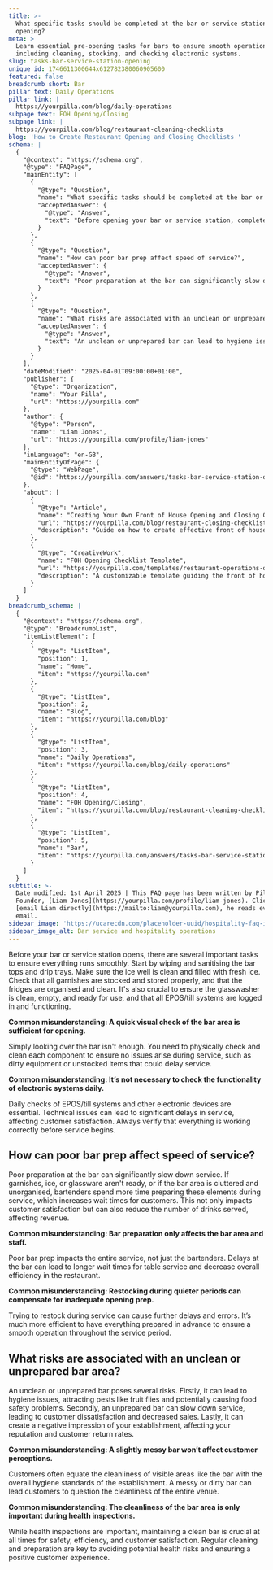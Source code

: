 ```yaml
---
title: >-
  What specific tasks should be completed at the bar or service station before
  opening?
meta: >
  Learn essential pre-opening tasks for bars to ensure smooth operations,
  including cleaning, stocking, and checking electronic systems.
slug: tasks-bar-service-station-opening
unique id: 1746611300644x612782380060905600
featured: false
breadcrumb short: Bar
pillar text: Daily Operations
pillar link: |
  https://yourpilla.com/blog/daily-operations
subpage text: FOH Opening/Closing
subpage link: |
  https://yourpilla.com/blog/restaurant-cleaning-checklists
blog: 'How to Create Restaurant Opening and Closing Checklists '
schema: |
  {
    "@context": "https://schema.org",
    "@type": "FAQPage",
    "mainEntity": [
      {
        "@type": "Question",
        "name": "What specific tasks should be completed at the bar or service station before opening?",
        "acceptedAnswer": {
          "@type": "Answer",
          "text": "Before opening your bar or service station, complete the following tasks to ensure smooth operation: Wipe and sanitise the bar tops and drip trays. Make sure the ice well is clean and filled with fresh ice. Stock and store all garnishes properly, and organise and clean the fridges. Ensure the glasswasher is clean, empty, and ready for use. Check that all EPOS/till systems are logged in and functioning."
        }
      },
      {
        "@type": "Question",
        "name": "How can poor bar prep affect speed of service?",
        "acceptedAnswer": {
          "@type": "Answer",
          "text": "Poor preparation at the bar can significantly slow down service, increase wait times for customers, and reduce the number of drinks served. This negatively impacts customer satisfaction and potentially decreases the establishment's revenue. Poorly prepared bars also result in increased work for bartenders during service to compensate for missing or unprepared items."
        }
      },
      {
        "@type": "Question",
        "name": "What risks are associated with an unclean or unprepared bar area?",
        "acceptedAnswer": {
          "@type": "Answer",
          "text": "An unclean or unprepared bar can lead to hygiene issues, increased risk of attracting pests like fruit flies, and potential food safety problems. It also risks slowing down service, leading to customer dissatisfaction, impacting revenue and the establishment's overall reputation."
        }
      }
    ],
    "dateModified": "2025-04-01T09:00:00+01:00",
    "publisher": {
      "@type": "Organization",
      "name": "Your Pilla",
      "url": "https://yourpilla.com"
    },
    "author": {
      "@type": "Person",
      "name": "Liam Jones",
      "url": "https://yourpilla.com/profile/liam-jones"
    },
    "inLanguage": "en-GB",
    "mainEntityOfPage": {
      "@type": "WebPage",
      "@id": "https://yourpilla.com/answers/tasks-bar-service-station-opening"
    },
    "about": [
      {
        "@type": "Article",
        "name": "Creating Your Own Front of House Opening and Closing Checklists",
        "url": "https://yourpilla.com/blog/restaurant-closing-checklist",
        "description": "Guide on how to create effective front of house opening and closing checklists to enhance service efficiency."
      },
      {
        "@type": "CreativeWork",
        "name": "FOH Opening Checklist Template",
        "url": "https://yourpilla.com/templates/restaurant-operations-opening-checklist",
        "description": "A customizable template guiding the front of house staff on critical tasks to complete at opening to ensure operational efficiency."
      }
    ]
  }
breadcrumb_schema: |
  {
    "@context": "https://schema.org",
    "@type": "BreadcrumbList",
    "itemListElement": [
      {
        "@type": "ListItem",
        "position": 1,
        "name": "Home",
        "item": "https://yourpilla.com"
      },
      {
        "@type": "ListItem",
        "position": 2,
        "name": "Blog",
        "item": "https://yourpilla.com/blog"
      },
      {
        "@type": "ListItem",
        "position": 3,
        "name": "Daily Operations",
        "item": "https://yourpilla.com/blog/daily-operations"
      },
      {
        "@type": "ListItem",
        "position": 4,
        "name": "FOH Opening/Closing",
        "item": "https://yourpilla.com/blog/restaurant-cleaning-checklists"
      },
      {
        "@type": "ListItem",
        "position": 5,
        "name": "Bar",
        "item": "https://yourpilla.com/answers/tasks-bar-service-station-opening"
      }
    ]
  }
subtitle: >-
  Date modified: 1st April 2025 | This FAQ page has been written by Pilla
  Founder, [Liam Jones](https://yourpilla.com/profile/liam-jones). Click to
  [email Liam directly](https://mailto:liam@yourpilla.com), he reads every
  email.
sidebar_image: 'https://ucarecdn.com/placeholder-uuid/hospitality-faq-image.jpg'
sidebar_image_alt: Bar service and hospitality operations
---
```

Before your bar or service station opens, there are several important tasks to ensure everything runs smoothly. Start by wiping and sanitising the bar tops and drip trays. Make sure the ice well is clean and filled with fresh ice. Check that all garnishes are stocked and stored properly, and that the fridges are organised and clean. It's also crucial to ensure the glasswasher is clean, empty, and ready for use, and that all EPOS/till systems are logged in and functioning.

**Common misunderstanding: A quick visual check of the bar area is sufficient for opening.**

Simply looking over the bar isn't enough. You need to physically check and clean each component to ensure no issues arise during service, such as dirty equipment or unstocked items that could delay service.

**Common misunderstanding: It’s not necessary to check the functionality of electronic systems daily.**

Daily checks of EPOS/till systems and other electronic devices are essential. Technical issues can lead to significant delays in service, affecting customer satisfaction. Always verify that everything is working correctly before service begins.

## How can poor bar prep affect speed of service?

Poor preparation at the bar can significantly slow down service. If garnishes, ice, or glassware aren't ready, or if the bar area is cluttered and unorganised, bartenders spend more time preparing these elements during service, which increases wait times for customers. This not only impacts customer satisfaction but can also reduce the number of drinks served, affecting revenue.

**Common misunderstanding: Bar preparation only affects the bar area and staff.**

Poor bar prep impacts the entire service, not just the bartenders. Delays at the bar can lead to longer wait times for table service and decrease overall efficiency in the restaurant.

**Common misunderstanding: Restocking during quieter periods can compensate for inadequate opening prep.**

Trying to restock during service can cause further delays and errors. It’s much more efficient to have everything prepared in advance to ensure a smooth operation throughout the service period.

## What risks are associated with an unclean or unprepared bar area?

An unclean or unprepared bar poses several risks. Firstly, it can lead to hygiene issues, attracting pests like fruit flies and potentially causing food safety problems. Secondly, an unprepared bar can slow down service, leading to customer dissatisfaction and decreased sales. Lastly, it can create a negative impression of your establishment, affecting your reputation and customer return rates.

**Common misunderstanding: A slightly messy bar won’t affect customer perceptions.**

Customers often equate the cleanliness of visible areas like the bar with the overall hygiene standards of the establishment. A messy or dirty bar can lead customers to question the cleanliness of the entire venue.

**Common misunderstanding: The cleanliness of the bar area is only important during health inspections.**

While health inspections are important, maintaining a clean bar is crucial at all times for safety, efficiency, and customer satisfaction. Regular cleaning and preparation are key to avoiding potential health risks and ensuring a positive customer experience.
